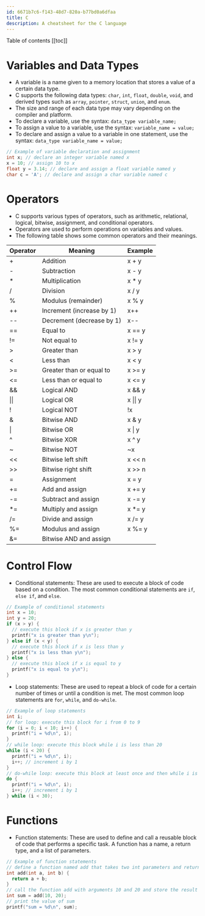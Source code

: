 ```yaml
---
id: 6671b7c6-f143-48d7-820a-b77bd0a6dfaa
title: C
description: A cheatsheet for the C language
---
```


Table of contents
[[toc]]

# Variables and Data Types

- A variable is a name given to a memory location that stores a value of a certain data type.
- C supports the following data types: `char`, `int`, `float`, `double`, `void`, and derived types such as `array`, `pointer`, `struct`, `union`, and `enum`.
- The size and range of each data type may vary depending on the compiler and platform.
- To declare a variable, use the syntax: `data_type variable_name;`
- To assign a value to a variable, use the syntax: `variable_name = value;`
- To declare and assign a value to a variable in one statement, use the syntax: `data_type variable_name = value;`

```c
// Example of variable declaration and assignment
int x; // declare an integer variable named x
x = 10; // assign 10 to x
float y = 3.14; // declare and assign a float variable named y
char c = 'A'; // declare and assign a char variable named c
```

# Operators

- C supports various types of operators, such as arithmetic, relational, logical, bitwise, assignment, and conditional operators.
- Operators are used to perform operations on variables and values.
- The following table shows some common operators and their meanings.

| Operator | Meaning | Example |
| -------- | ------- | ------- |
| + | Addition | x + y |
| - | Subtraction | x - y |
| * | Multiplication | x * y |
| / | Division | x / y |
| % | Modulus (remainder) | x % y |
| ++ | Increment (increase by 1) | x++ |
| -- | Decrement (decrease by 1) | x-- |
| == | Equal to | x == y |
| != | Not equal to | x != y |
| > | Greater than | x > y |
| < | Less than | x < y |
| >= | Greater than or equal to | x >= y |
| <= | Less than or equal to | x <= y |
| && | Logical AND | x && y |
| \|\| | Logical OR | x \|\| y |
| ! | Logical NOT | !x |
| & | Bitwise AND | x & y |
| \| | Bitwise OR | x \| y |
| ^ | Bitwise XOR | x ^ y |
| ~ | Bitwise NOT | ~x |
| << | Bitwise left shift | x << n |
| >> | Bitwise right shift | x >> n |
| = | Assignment | x = y |
| += | Add and assign | x += y |
| -= | Subtract and assign | x -= y |
| *= | Multiply and assign | x *= y |
| /= | Divide and assign | x /= y |
| %= | Modulus and assign | x %= y |
| &= | Bitwise AND and assign

# Control Flow

- Conditional statements: These are used to execute a block of code based on a condition. The most common conditional statements are `if`, `else if`, and `else`.

```c
// Example of conditional statements
int x = 10;
int y = 20;
if (x > y) {
  // execute this block if x is greater than y
  printf("x is greater than y\n");
} else if (x < y) {
  // execute this block if x is less than y
  printf("x is less than y\n");
} else {
  // execute this block if x is equal to y
  printf("x is equal to y\n");
}
```

- Loop statements: These are used to repeat a block of code for a certain number of times or until a condition is met. The most common loop statements are `for`, `while`, and `do-while`.

```c
// Example of loop statements
int i;
// for loop: execute this block for i from 0 to 9
for (i = 0; i < 10; i++) {
  printf("i = %d\n", i);
}
// while loop: execute this block while i is less than 20
while (i < 20) {
  printf("i = %d\n", i);
  i++; // increment i by 1
}
// do-while loop: execute this block at least once and then while i is less than 30
do {
  printf("i = %d\n", i);
  i++; // increment i by 1
} while (i < 30);
```

# Functions

- Function statements: These are used to define and call a reusable block of code that performs a specific task. A function has a name, a return type, and a list of parameters.

```c
// Example of function statements
// define a function named add that takes two int parameters and returns their sum as an int
int add(int a, int b) {
  return a + b;
}
// call the function add with arguments 10 and 20 and store the result in a variable named sum
int sum = add(10, 20);
// print the value of sum
printf("sum = %d\n", sum);
```
